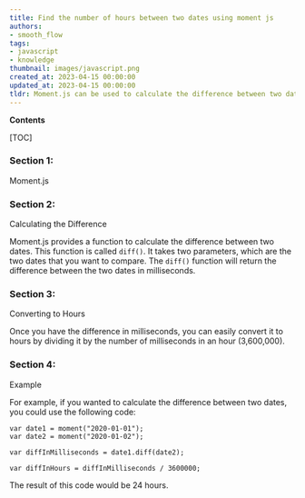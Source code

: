 ```yaml
---
title: Find the number of hours between two dates using moment js
authors:
- smooth_flow
tags:
- javascript
- knowledge
thumbnail: images/javascript.png
created_at: 2023-04-15 00:00:00
updated_at: 2023-04-15 00:00:00
tldr: Moment.js can be used to calculate the difference between two dates in hours using the .diff() method.
---
```


**Contents**

[TOC]

### Section 1: 

Moment.js

### Section 2: 

Calculating the Difference

Moment.js provides a function to calculate the difference between two dates. This function is called `diff()`. It takes two parameters, which are the two dates that you want to compare. The `diff()` function will return the difference between the two dates in milliseconds.

### Section 3: 

Converting to Hours

Once you have the difference in milliseconds, you can easily convert it to hours by dividing it by the number of milliseconds in an hour (3,600,000).

### Section 4: 

Example

For example, if you wanted to calculate the difference between two dates, you could use the following code:

```
var date1 = moment("2020-01-01");
var date2 = moment("2020-01-02");

var diffInMilliseconds = date1.diff(date2);

var diffInHours = diffInMilliseconds / 3600000;
```

The result of this code would be 24 hours.
